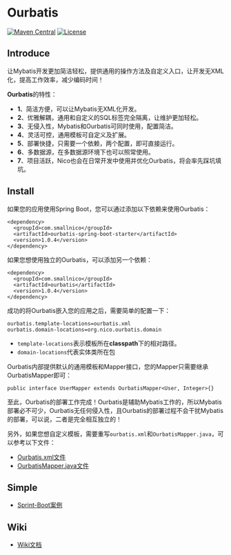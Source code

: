 # Ourbatis

[![Maven Central](https://maven-badges.herokuapp.com/maven-central/com.smallnico/ourbatis/badge.svg)](https://maven-badges.herokuapp.com/maven-central/com.smallnico/ourbatis/)
[![License](https://img.shields.io/badge/license-Apache%202-4EB1BA.svg)](https://www.apache.org/licenses/LICENSE-2.0.html)

## Introduce
让Mybatis开发更加简洁轻松，提供通用的操作方法及自定义入口，让开发无XML化，提高工作效率，减少编码时间！

**Ourbatis**的特性：
 - **1**、简洁方便，可以让Mybatis无XML化开发。
 - **2**、优雅解耦，通用和自定义的SQL标签完全隔离，让维护更加轻松。
 - **3**、无侵入性，Mybatis和Ourbatis可同时使用，配置简洁。
 - **4**、灵活可控，通用模板可自定义及扩展。
 - **5**、部署快捷，只需要一个依赖，两个配置，即可直接运行。
 - **6**、多数据源，在多数据源环境下也可以照常使用。
 - **7**、项目活跃，Nico也会在日常开发中使用并优化Ourbatis，将会率先踩坑填坑。
 
## Install
如果您的应用使用Spring Boot，您可以通过添加以下依赖来使用Ourbatis：
```
<dependency>
  <groupId>com.smallnico</groupId>
  <artifactId>ourbatis-spring-boot-starter</artifactId>
  <version>1.0.4</version>
</dependency>
```
如果您想使用独立的Ourbatis，可以添加另一个依赖：
```
<dependency>
  <groupId>com.smallnico</groupId>
  <artifactId>ourbatis</artifactId>
  <version>1.0.4</version>
</dependency>
```
成功的将Ourbatis嵌入您的应用之后，需要简单的配置一下：
```
ourbatis.template-locations=ourbatis.xml
ourbatis.domain-locations=org.nico.ourbatis.domain
```
 - ```template-locations```表示模板所在**classpath**下的相对路径。
 - ```domain-locations```代表实体类所在包

Ourbatis内部提供默认的通用模板和Mapper接口，您的Mapper只需要继承OurbatisMapper即可：
```
public interface UserMapper extends OurbatisMapper<User, Integer>{}
```
至此，Ourbatis的部署工作完成！Ourbatis是辅助Mybatis工作的，所以Mybatis部署必不可少，Ourbatis无任何侵入性，且Ourbatis的部署过程不会干扰Mybatis的部署，可以说，二者是完全相互独立的！

另外，如果您想自定义模板，需要重写```ourbatis.xml```和```OurbatisMapper.java```，可以参考以下文件：

 - [Ourbatis.xml文件](https://github.com/ainilili/ourbatis/blob/master/src/main/resources/ourbatis.xml)
 - [OurbatisMapper.java文件](https://github.com/ainilili/ourbatis/blob/master/src/main/java/org/nico/ourbatis/mapper/OurbatisMapper.java)
## Simple
 - [Sprint-Boot案例](https://github.com/ainilili/ourbatis-simple)
## Wiki
 - [Wiki文档](https://github.com/ainilili/ourbatis/wiki)
